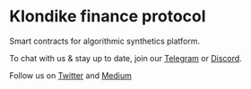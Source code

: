 # Klondike finance protocol

Smart contracts for algorithmic synthetics platform.

To chat with us & stay up to date, join our [Telegram](https://t.me/klondike_discussion) or [Discord](https://discord.gg/67NXsuwZ8W).

Follow us on [Twitter](https://twitter.com/KlondikeFinance) and [Medium](klondikefinance.medium.com)
